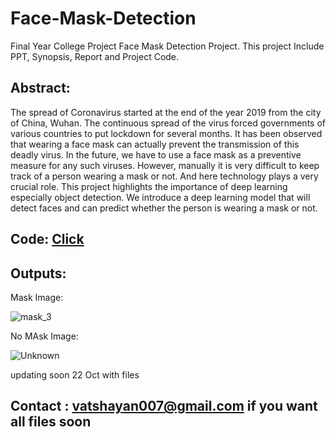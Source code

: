 # Face-Mask-Detection
Final Year College Project Face Mask Detection Project. This project Include PPT, Synopsis, Report and Project Code. 

## Abstract: 

The spread of Coronavirus started at the end of the year 2019 from the city of China, Wuhan. The continuous spread of the virus forced governments of various countries to put lockdown for several months. It has been observed that wearing a face mask can actually prevent the transmission of this deadly virus. In the future, we have to use a face mask as a preventive measure for any such viruses. However, manually it is very difficult to keep track of a person wearing a mask or not. And here technology plays a very crucial role. This project highlights the importance of deep learning especially object detection. We introduce a deep learning model that will detect faces and can predict whether the person is wearing a mask or not.

## Code: **[Click](https://github.com/Vatshayan/Face-Mask-Detection-Project/blob/main/Face_Mask_detection_in_Code_.ipynb)**

## Outputs:

Mask Image:


![mask_3](https://user-images.githubusercontent.com/28294942/138250235-7f4eb6b0-678a-491c-8b77-00bada874df0.jpg)


No MAsk Image:


![Unknown](https://user-images.githubusercontent.com/28294942/138250139-09e8cf31-f549-46b5-98e3-b53557dd3c7f.jpg)



updating soon 22 Oct with files

## Contact : vatshayan007@gmail.com if you want all files soon
